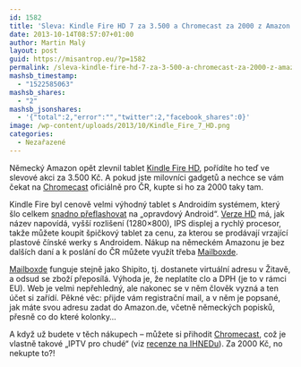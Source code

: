 ```yaml
---
id: 1582
title: 'Sleva: Kindle Fire HD 7 za 3.500 a Chromecast za 2000 z Amazon.de'
date: 2013-10-14T08:57:07+01:00
author: Martin Malý
layout: post
guid: https://misantrop.eu/?p=1582
permalink: /sleva-kindle-fire-hd-7-za-3-500-a-chromecast-za-2000-z-amazon-de/
mashsb_timestamp:
  - "1522585063"
mashsb_shares:
  - "2"
mashsb_jsonshares:
  - '{"total":2,"error":"","twitter":2,"facebook_shares":0}'
image: /wp-content/uploads/2013/10/Kindle_Fire_7_HD.png
categories:
  - Nezařazené
---
```

Německý Amazon opět zlevnil tablet [Kindle Fire HD](https://misantrop.eu/kindlefire-amazon), pořídíte ho teď ve slevové akci za 3.500 Kč. A pokud jste milovníci gadgetů a nechce se vám čekat na [Chromecast](https://misantrop.eu/chromecast-amazon) oficiálně pro ČR, kupte si ho za 2000 taky tam.

<!--more-->

Kindle Fire byl cenově velmi výhodný tablet s Androidím systémem, který šlo celkem [snadno přeflashovat](https://misantrop.eu/flashujeme-kindle-fire-krok-za-krokem/) na &#8222;opravdový Android&#8220;. [Verze HD](https://misantrop.eu/kindlefire-amazon) má, jak název napovídá, vyšší rozlišení (1280&#215;800), IPS displej a rychlý procesor, takže můžete koupit špičkový tablet za cenu, za kterou se prodávají vrzající plastové čínské werky s Androidem. Nákup na německém Amazonu je bez dalších daní a k poslání do ČR můžete využít třeba [Mailboxde](https://www.mailboxde.cz/).

[Mailboxde](https://www.mailboxde.cz/) funguje stejně jako Shipito, tj. dostanete virtuální adresu v Žitavě, a odsud se zboží přeposílá. Výhoda je, že neplatíte clo a DPH (je to v rámci EU). Web je velmi nepřehledný, ale nakonec se v něm člověk vyzná a ten účet si zařídí. Pěkné věc: přijde vám registrační mail, a v něm je popsané, jak máte svou adresu zadat do Amazon.de, včetně německých popisků, přesně co do které kolonky…

A když už budete v těch nákupech &#8211; můžete si přihodit [Chromecast](https://misantrop.eu/chromecast-amazon), což je vlastně takové &#8222;IPTV pro chudé&#8220; (viz [recenze na IHNEDu](https://tech.ihned.cz/testy/c1-60988460-test-google-chromecast-video-i-v-cesku)). Za 2000 Kč, no nekupte to?!